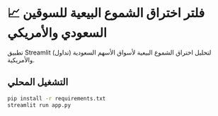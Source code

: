 # 📈 فلتر اختراق الشموع البيعية للسوقين السعودي والأمريكي

تطبيق Streamlit لتحليل اختراق الشموع البيعية لأسواق الأسهم السعودية (تداول) والأمريكية.

## التشغيل المحلي
```bash
pip install -r requirements.txt
streamlit run app.py
```
